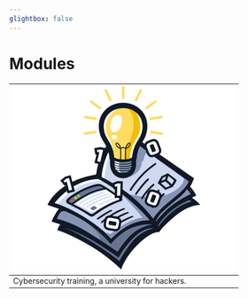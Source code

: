 ```yaml
---
glightbox: false
---
```


# Modules

| [![](assets/logo.svg)](https://academy.hackthebox.com/catalogue) |
|---|
| Cybersecurity training, a university for hackers. |
